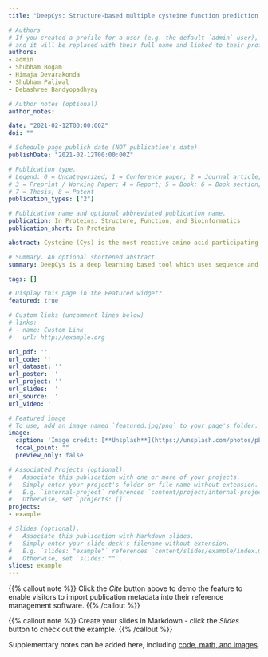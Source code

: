 ```yaml
---
title: "DeepCys: Structure‐based multiple cysteine function prediction method trained on deep neural network: Case study on domains of unknown functions belonging to COX2 domains"

# Authors
# If you created a profile for a user (e.g. the default `admin` user), write the username (folder name) here 
# and it will be replaced with their full name and linked to their profile.
authors:
- admin
- Shubham Bogam
- Himaja Devarakonda
- Shubham Paliwal
- Debashree Bandyopadhyay

# Author notes (optional)
author_notes:

date: "2021-02-12T00:00:00Z"
doi: ""

# Schedule page publish date (NOT publication's date).
publishDate: "2021-02-12T00:00:00Z"

# Publication type.
# Legend: 0 = Uncategorized; 1 = Conference paper; 2 = Journal article;
# 3 = Preprint / Working Paper; 4 = Report; 5 = Book; 6 = Book section;
# 7 = Thesis; 8 = Patent
publication_types: ["2"]

# Publication name and optional abbreviated publication name.
publication: In Proteins: Structure, Function, and Bioinformatics
publication_short: In Proteins

abstract: Cysteine (Cys) is the most reactive amino acid participating in a wide range of biological functions. In‐silico predictions complement the experiments to meet the need of functional characterization. Multiple Cys function prediction algorithm is scarce, in contrast to specific function prediction algorithms. Here we present a deep neural network‐based multiple Cys function prediction, available on web‐server (DeepCys) (https://deepcys.herokuapp.com/). DeepCys model was trained and tested on two independent datasets curated from protein crystal structures. This prediction method requires three inputs, namely, PDB identifier (ID), chain ID and residue ID for a given Cys and outputs the probabilities of four cysteine functions, namely, disulphide, metal‐binding, thioether and sulphenylation and predicts the most probable Cys function. The algorithm exploits the local and global protein properties, like, sequence and secondary structure motifs, buried fractions, microenvironments and protein/enzyme class. DeepCys outperformed most of the multiple and specific Cys function algorithms. This method can predict maximum number of cysteine functions. Moreover, for the first time, explicitly predicts thioether function. This tool was used to elucidate the cysteine functions on domains of unknown functions belonging to cytochrome C oxidase subunit‐II like transmembrane domains. Apart from the web‐server, a standalone program is also available on GitHub (https://github.com/vam-sin/deepcys).

# Summary. An optional shortened abstract.
summary: DeepCys is a deep learning based tool which uses sequence and structure data to predict four different cysteine post-translational modifications.

tags: []

# Display this page in the Featured widget?
featured: true

# Custom links (uncomment lines below)
# links:
# - name: Custom Link
#   url: http://example.org

url_pdf: ''
url_code: ''
url_dataset: ''
url_poster: ''
url_project: ''
url_slides: ''
url_source: ''
url_video: ''

# Featured image
# To use, add an image named `featured.jpg/png` to your page's folder. 
image:
  caption: 'Image credit: [**Unsplash**](https://unsplash.com/photos/pLCdAaMFLTE)'
  focal_point: ""
  preview_only: false

# Associated Projects (optional).
#   Associate this publication with one or more of your projects.
#   Simply enter your project's folder or file name without extension.
#   E.g. `internal-project` references `content/project/internal-project/index.md`.
#   Otherwise, set `projects: []`.
projects:
- example

# Slides (optional).
#   Associate this publication with Markdown slides.
#   Simply enter your slide deck's filename without extension.
#   E.g. `slides: "example"` references `content/slides/example/index.md`.
#   Otherwise, set `slides: ""`.
slides: example
---
```


{{% callout note %}}
Click the *Cite* button above to demo the feature to enable visitors to import publication metadata into their reference management software.
{{% /callout %}}

{{% callout note %}}
Create your slides in Markdown - click the *Slides* button to check out the example.
{{% /callout %}}

Supplementary notes can be added here, including [code, math, and images](https://wowchemy.com/docs/writing-markdown-latex/).
